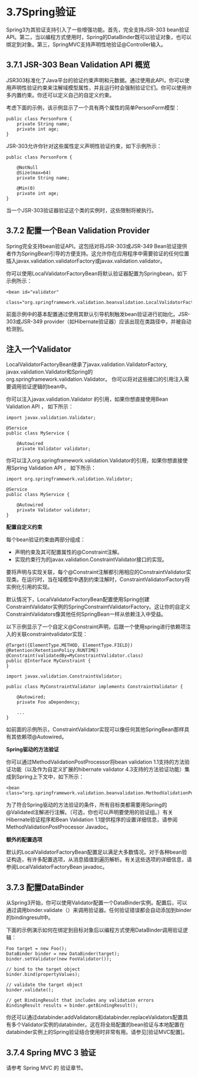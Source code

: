 # 3.7Spring验证

Spring3为其验证支持引入了一些增强功能。首先，完全支持JSR-303 bean验证API。第二，当以编程方式使用时，Spring的DataBinder既可以验证对象，也可以绑定到对象。第三，SpringMVC支持声明性地验证@Controller输入。

## 3.7.1 JSR-303 Bean Validation API 概览

JSR303标准化了Java平台的验证约束声明和元数据。通过使用此API，你可以使用声明性验证约束来注解域模型属性，并且运行时会强制验证它们。你可以使用许多内置约束。你还可以定义自己的自定义约束。

考虑下面的示例，该示例显示了一个具有两个属性的简单PersonForm模型：

```text
public class PersonForm {
    private String name;
    private int age;
}
```

JSR-303允许你针对这些属性定义声明性验证约束，如下示例所示：

```text
public class PersonForm {

    @NotNull
    @Size(max=64)
    private String name;

    @Min(0)
    private int age;
}
```

当一个JSR-303验证器验证这个类的实例时，这些限制将被执行。

## 3.7.2 配置一个Bean Validation Provider

Spring完全支持bean验证API。这包括对将JSR-303或JSR-349 Bean验证提供者作为SpringBean引导的方便支持。这允许你在应用程序中需要验证的任何位置插入javax.validation.validatorFactory或javax.validation.validator。

你可以使用LocalValidatorFactoryBean将默认验证器配置为Springbean，如下示例所示：

```text
<bean id="validator"
    class="org.springframework.validation.beanvalidation.LocalValidatorFactoryBean"/>
```

前面示例中的基本配置通过使用其默认引导机制触发bean验证进行初始化。JSR-303或JSR-349 provider（如Hibernate验证器）应该出现在类路径中，并被自动检测到。

## 注入一个Validator

LocalValidatorFactoryBean继承了javax.validation.ValidatorFactory, javax.validation.Validator和Spring的org.springframework.validation.Validator。 你可以将对这些接口的引用注入需要调用验证逻辑的bean中。

你可以注入javax.validation.Validator 的引用，如果你想直接使用Bean Validation API ， 如下所示：

```text
import javax.validation.Validator;

@Service
public class MyService {

    @Autowired
    private Validator validator;
```

你可以注入org.springframework.validation.Validator的引用，如果你想直接使用Spring Validation API ， 如下所示：

```text
import org.springframework.validation.Validator;

@Service
public class MyService {

    @Autowired
    private Validator validator;
}
```

**配置自定义约束**

每个bean验证约束由两部分组成：

* 声明约束及其可配置属性的@Constraint注解。
* 实现约束行为的javax.validation.ConstraintValidator接口的实现。

要将声明与实现关联，每个@Constraint注解都引用相应的ConstraintValidator实现类。在运行时，当在域模型中遇到约束注解时，ConstraintValidatorFactory将实例化引用的实现。

默认情况下，LocalValidatorFactoryBean配置使用Spring创建ConstraintValidator实例的SpringConstraintValidatorFactory。这让你的自定义ConstraintValidators像其他任何SpringBean一样从依赖注入中受益。

以下示例显示了一个自定义@Constraint声明，后跟一个使用spring进行依赖项注入的关联constraintvalidator实现：

```text
@Target({ElementType.METHOD, ElementType.FIELD})
@Retention(RetentionPolicy.RUNTIME)
@Constraint(validatedBy=MyConstraintValidator.class)
public @Interface MyConstraint {
}
```

```text
import javax.validation.ConstraintValidator;

public class MyConstraintValidator implements ConstraintValidator {

    @Autowired;
    private Foo aDependency;

    ...
}
```

如前面的示例所示，ConstraintValidator实现可以像任何其他SpringBean那样具有其依赖项@Autowired。

**Spring驱动的方法验证**

你可以通过MethodValidationPostProcessor将bean validation 1.1支持的方法验证功能（以及作为自定义扩展的hibernate validator 4.3支持的方法验证功能）集成到Spring上下文中，如下所示：

```text
<bean class="org.springframework.validation.beanvalidation.MethodValidationPostProcessor"/>
```

为了符合Spring驱动的方法验证的条件，所有目标类都需要用Spring的@Validated注解进行注解。（可选，你也可以声明要使用的验证组。）有关Hibernate验证程序和Bean Validation 1.1提供程序的设置详细信息，请参阅MethodValidationPostProcessor Javadoc。

**额外的配置选项**

默认的LocalValidatorFactoryBean配置足以满足大多数情况。对于各种bean验证构造，有许多配置选项，从消息插值到遍历解析。有关这些选项的详细信息，请参阅LocalValidatorFactoryBean javadoc。

## 3.7.3 配置DataBinder

从Spring3开始，你可以使用Validator配置一个DataBinder实例。配置后，可以通过调用binder.validate（）来调用验证器。任何验证错误都会自动添加到binder的bindingresult中。

下面的示例演示如何在绑定到目标对象后以编程方式使用DataBinder调用验证逻辑：

```text
Foo target = new Foo();
DataBinder binder = new DataBinder(target);
binder.setValidator(new FooValidator());

// bind to the target object
binder.bind(propertyValues);

// validate the target object
binder.validate();

// get BindingResult that includes any validation errors
BindingResult results = binder.getBindingResult();
```

你还可以通过databinder.addValidators和databinder.replaceValidators配置具有多个Validator实例的databinder。这在将全局配置的bean验证与本地配置在databinder实例上的Spring验证结合使用时非常有用。请参见\[验证MVC配置\]。

## 3.7.4 Spring MVC 3 验证

请参考 Spring MVC 的 验证章节。

